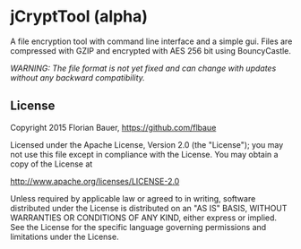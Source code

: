 # jCryptTool (alpha) #

A file encryption tool with command line interface and a simple gui.
Files are compressed with GZIP and encrypted with AES 256 bit using BouncyCastle.

*WARNING: The file format is not yet fixed and can change with updates without any backward compatibility.*

## License ##
Copyright 2015 Florian Bauer, https://github.com/flbaue

Licensed under the Apache License, Version 2.0 (the "License");
you may not use this file except in compliance with the License.
You may obtain a copy of the License at

http://www.apache.org/licenses/LICENSE-2.0

Unless required by applicable law or agreed to in writing, software
distributed under the License is distributed on an "AS IS" BASIS,
WITHOUT WARRANTIES OR CONDITIONS OF ANY KIND, either express or implied.
See the License for the specific language governing permissions and
limitations under the License.
